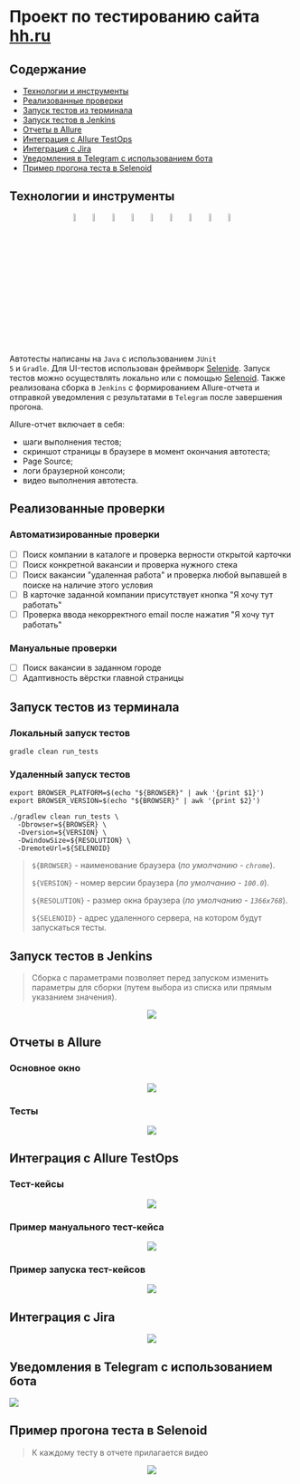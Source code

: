 <h1 >Проект по тестированию сайта <a href="https://hh.ru/ ">hh.ru</a></h1>

## Содержание

* <a href="#tools">Технологии и инструменты</a>
* <a href="#cases">Реализованные проверки</a>
* <a href="#console">Запуск тестов из терминала</a>
* <a href="#jenkins">Запуск тестов в Jenkins</a>
* <a href="#allure">Отчеты в Allure</a>
* <a href="#testops">Интеграция с Allure TestOps</a>
* <a href="#testops">Интеграция с Jira</a>
* <a href="#telegram">Уведомления в Telegram с использованием бота</a>
* <a href="#video">Пример прогона теста в Selenoid</a>

<a id="tools"></a>
## Технологии и инструменты

<p align="center">
<img width="6%" title="Java" src="/forReadMe/icons/Java.png">
<img width="6%" title="Selenide" src="/forReadMe/icons/Selenide.png">
<img width="6%" title="Selenoid" src="/forReadMe/icons/Selenoid.png">
<img width="6%" title="Allure Report" src="/forReadMe/icons/Allure_Report.png">
<img width="6%" title="Gradle" src="/forReadMe/icons/Gradle.png">
<img width="6%" title="JUnit5" src="/forReadMe/icons/JUnit5.png">
<img width="6%" title="GitHub" src="/forReadMe/icons/GitHub.jpg">
<img width="6%" title="Jenkins" src="/forReadMe/icons/Jenkins.png">
<img width="6%" title="Allure TestOps" src="/forReadMe/icons/AllureTestOps.png">
</p>

Автотесты написаны на <code>Java</code> с использованием <code>JUnit 5</code> и <code>Gradle</code>.
Для UI-тестов использован фреймворк [Selenide](https://selenide.org/).
Запуск тестов можно осуществлять локально или с помощью [Selenoid](https://aerokube.com/selenoid/).
Также реализована сборка в <code>Jenkins</code> с формированием Allure-отчета и отправкой уведомления с результатами в <code>Telegram</code> после завершения прогона.

Allure-отчет включает в себя:
* шаги выполнения тестов;
* скриншот страницы в браузере в момент окончания автотеста;
* Page Source;
* логи браузерной консоли;
* видео выполнения автотеста.

<a id="cases"></a>
## Реализованные проверки

### Автоматизированные проверки
- [ ] Поиск компании в каталоге и проверка верности открытой карточки
- [ ] Поиск конкретной вакансии и проверка нужного стека
- [ ] Поиск вакансии "удаленная работа" и проверка любой выпавшей в поиске на наличие этого условия
- [ ] В карточке заданной компании присутствует кнопка "Я хочу тут работать"
- [ ] Проверка ввода некорректного email после нажатия "Я хочу тут работать"

### Мануальные проверки
- [ ] Поиск вакансии в заданном городе
- [ ] Адаптивность вёрстки главной страницы

<a id="console"></a>
##  Запуск тестов из терминала
### Локальный запуск тестов

```
gradle clean run_tests 
```

### Удаленный запуск тестов

```
export BROWSER_PLATFORM=$(echo "${BROWSER}" | awk '{print $1}')
export BROWSER_VERSION=$(echo "${BROWSER}" | awk '{print $2}')

./gradlew clean run_tests \
  -Dbrowser=${BROWSER} \
  -Dversion=${VERSION} \
  -DwindowSize=${RESOLUTION} \
  -DremoteUrl=${SELENOID}
```

> `${BROWSER}` - наименование браузера (_по умолчанию - <code>chrome</code>_).
> 
> `${VERSION}` - номер версии браузера (_по умолчанию - <code>100.0</code>_).
> 
> `${RESOLUTION}` - размер окна браузера (_по умолчанию - <code>1366x768</code>_).
>
> `${SELENOID}` - адрес удаленного сервера, на котором будут запускаться тесты.

<a id="jenkins"></a>
## Запуск тестов в Jenkins

> Сборка с параметрами позволяет перед запуском изменить параметры для сборки (путем выбора из списка или прямым указанием значения).

<p align="center">
<img src="/forReadMe/images/jenkinsStartRun.jpg"/></a>
</p>

<a id="allure"></a>
## Отчеты в Allure

### Основное окно

<p align="center">
<img src="/forReadMe/images/allureReport.jpg">
</p>

### Тесты

<p align="center">
<img src="/forReadMe/images/allureReportTests.jpg">
</p>

<a id="testops"></a>
## Интеграция с Allure TestOps 

### Тест-кейсы
<p align="center">
<img src="/forReadMe/images/allureTestOps.jpg">
</p>

### Пример мануального тест-кейса
<p align="center">
<img src="/forReadMe/images/allureTestOpsManual.jpg">
</p>

### Пример запуска тест-кейсов
<p align="center">
<img src="/forReadMe/images/allureReportTestsStartRun.jpg">
</p>

<a id="jira"></a>
## Интеграция с Jira 
<p align="center">
<img src="/forReadMe/icon/Jira.png">
</p>

<a id="telegram"></a>
## Уведомления в Telegram с использованием бота

<p>
<img src="/forReadMe/images/telegram.jpg">
</p>

<a id="video"></a>
## Пример прогона теста в Selenoid

> К каждому тесту в отчете прилагается видео
<p align="center">
  <img src="/forReadMe/images/hhru_video.gif">
</p>
